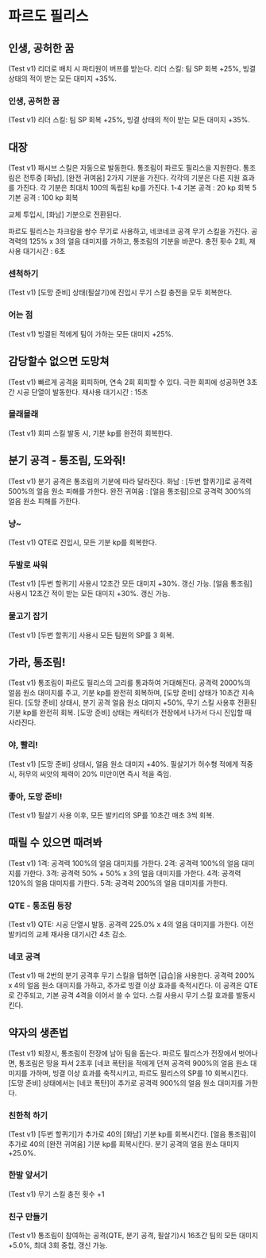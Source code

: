 # 파르도 필리스

## 인생, 공허한 꿈

(Test v1) 리더로 배치 시 파티원이 버프를 받는다.
리더 스킬: 팀 SP 회복 +25%, 빙결 상태의 적이 받는 모든 대미지 +35%.

### 인생, 공허한 꿈

(Test v1) 리더 스킬: 팀 SP 회복 +25%, 빙결 상태의 적이 받는 모든 대미지 +35%.

## 대장

(Test v1) 패시브 스킬은 자동으로 발동한다. 통조림이 파르도 필리스을 지원한다. 통조림은 전투중 [화남], [완전 귀여움] 2가지 기분을 가진다. 각각의 기분은 다른 지원 효과를 가진다. 각 기분은 최대치 100의 독립된 kp를 가진다.
1-4 기본 공격 : 20 kp 회복
5 기본 공격 : 100 kp 회복

교체 투입시, [화남] 기분으로 전환된다.

파르도 필리스는 차크람을 쌍수 무기로 사용하고, 네코네코 공격 무기 스킬을 가진다. 공격력의 125% x 3의 얼음 대미지를 가하고, 통조림의 기분을 바꾼다.
충전 횟수 2회, 재사용 대기시간 : 6초

### 센척하기

(Test v1) [도망 준비] 상태(필살기)에 진입시 무기 스킬 충전을 모두 회복한다.

### 어는 점

(Test v1) 빙결된 적에게 팀이 가하는 모든 대미지 +25%.

## 감당할수 없으면 도망쳐

(Test v1) 빠르게 공격을 회피하며, 연속 2회 회피할 수 있다.
극한 회피에 성공하면 3초간 시공 단열이 발동한다. 재사용 대기시간 : 15초

### 몰래몰래

(Test v1) 회피 스킬 발동 시, 기분 kp를 완전히 회복한다.

## 분기 공격 - 통조림, 도와줘!

(Test v1) 분기 공격은 통조림의 기분에 따라 달라진다.
화남 : [두번 할퀴기]로 공격력 500%의 얼음 원소 피해를 가한다.
완전 귀여움 : [얼음 통조림]으로 공격력 300%의 얼음 원소 피해를 가한다.

### 냥~

(Test v1) QTE로 진입시, 모든 기분 kp를 회복한다.

### 두발로 싸워

(Test v1)
[두번 할퀴기] 사용시 12초간 모든 대미지 +30%. 갱신 가능.
[얼음 통조림] 사용시 12초간 적이 받는 모든 대미지 +30%. 갱신 가능.

### 물고기 잡기

(Test v1) [두번 할퀴기] 사용시 모든 팀원의 SP를 3 회복.

## 가라, 통조림!

(Test v1) 통조림이 파르도 필리스의 고리를 통과하여 거대해진다. 공격력 2000%의 얼음 원소 대미지를 주고, 기분 kp를 완전히 회복하며, [도망 준비] 상태가 10초간 지속된다.
[도망 준비] 상태시, 분기 공격 얼음 원소 대미지 +50%, 무기 스킬 사용후 전환된 기분 kp를 완전히 회복.
[도망 준비] 상태는 캐릭터가 전장에서 나가서 다시 진입할 때 사라진다.

### 야, 빨리!

(Test v1) [도망 준비] 상태시, 얼음 원소 대미지 +40%. 필살기가 허수형 적에게 적중시, 허무의 씨앗의 체력이 20% 미만이면 즉시 적을 죽임.

### 좋아, 도망 준비!

(Test v1) 필살기 사용 이후, 모든 발키리의 SP를 10초간 매초 3씩 회복.

## 때릴 수 있으면 때려봐

(Test v1) 1격: 공격력 100%의 얼음 대미지를 가한다.
2격: 공격력 100%의 얼음 대미지를 가한다.
3격: 공격력 50% + 50% x 3의 얼음 대미지를 가한다.
4격: 공격력 120%의 얼음 대미지를 가한다.
5격: 공격력 200%의 얼음 대미지를 가한다.

### QTE - 통조림 등장

(Test v1) QTE: 시공 단열시 발동. 공격력 225.0% x 4의 얼음 대미지를 가한다. 이전 발키리의 교체 재사용 대기시간 4초 감소.

### 네코 공격

(Test v1) 매 2번의 분기 공격후 무기 스킬을 탭하면 [급습]을 사용한다. 공격력 200% x 4의 얼음 원소 대미지를 가하고, 추가로 빙결 이상 효과를 축적시킨다. 이 공격은 QTE로 간주되고, 기본 공격 4격을 이어서 쓸 수 있다. 스킬 사용시 무기 스킬 효과를 발동시킨다.

## 약자의 생존법

(Test v1) 퇴장시, 통조림이 전장에 남아 팀을 돕는다.
파르도 필리스가 전장에서 벗어나면, 통조림은 땅을 파서 2초후 [네코 폭탄]을 적에게 던져 공격력 900%의 얼음 원소 대미지를 가하며, 빙결 이상 효과를 축적시키고, 파르도 필리스의 SP를 10 회복시킨다. [도망 준비] 상태에서는 [네코 폭탄]이 추가로 공격력 900%의 얼음 원소 대미지를 가한다.

### 친한척 하기

(Test v1)
[두번 할퀴기]가 추가로 40의 [화남] 기분 kp를 회복시킨다.
[얼음 통조림]이 추가로 40의 [완전 귀여움] 기분 kp를 회복시킨다. 분기 공격의 얼음 원소 대미지 +25.0%.

### 한발 앞서기

(Test v1) 무기 스킬 충전 횟수 +1

### 친구 만들기

(Test v1) 통조림이 참여하는 공격(QTE, 분기 공격, 필살기)시 16초간 팀의 모든 대미지 +5.0%, 최대 3회 중첩, 갱신 가능.

